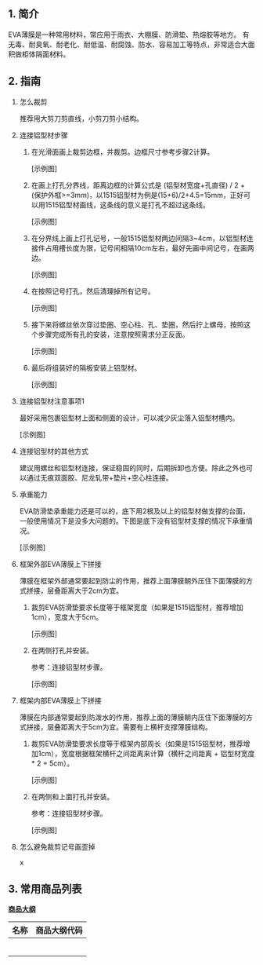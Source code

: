 ## 1. 简介

EVA薄膜是一种常用材料，常应用于雨衣、大棚膜、防滑垫、热熔胶等地方。
有无毒、耐臭氧、耐老化、耐低温、耐腐蚀、防水、容易加工等特点，非常适合大面积做柜体隔面材料。

## 2. 指南

1. 怎么裁剪

	推荐用大剪刀剪直线，小剪刀剪小结构。

2. 连接铝型材步骤
	1. 在光滑面画上裁剪边框，并裁剪。边框尺寸参考步骤2计算。
		
		[示例图]

	2. 在画上打孔分界线，距离边框的计算公式是 (铝型材宽度+孔直径) / 2 + (保护外框>=3mm)，以1515铝型材为例是(15+6)/2+4.5=15mm，正好可以用1515铝型材画线，这条线的意义是打孔不超过这条线。
	
		[示例图]
	
	3. 在分界线上画上打孔记号，一般1515铝型材两边间隔3~4cm，以铝型材连接件占用槽长度为限，记号间相隔10cm左右，最好先画中间记号，在画两边。
	
		[示例图]
	
	4. 在按照记号打孔，然后清理掉所有记号。
	
		[示例图]
	
	5. 接下来将螺丝依次穿过垫圈、空心柱、孔、垫圈，然后拧上螺母，按照这个步骤完成所有孔的安装，注意按照需求分正反面。
	
		[示例图]
	
	6. 最后将组装好的隔板安装上铝型材。
	
		[示例图]

3. 连接铝型材注意事项1

	最好采用包裹铝型材上面和侧面的设计，可以减少灰尘落入铝型材槽内。

	[示例图]  

4. 连接铝型材的其他方式

	建议用螺丝和铝型材连接，保证稳固的同时，后期拆卸也方便。除此之外也可以通过无痕双面胶、尼龙轧带+垫片+空心柱连接。

5. 承重能力

	EVA防滑垫承重能力还是可以的，底下用2根及以上的铝型材做支撑的台面，一般使用情况下是没多大问题的。下图是底下没有铝型材支撑的情况下承重情况。

	[示例图]

6. 框架外部EVA薄膜上下拼接

	薄膜在框架外部通常要起到防尘的作用，推荐上面薄膜朝外压住下面薄膜的方式拼接，层叠距离大于2cm为宜。

	1. 裁剪EVA防滑垫要求长度等于框架宽度（如果是1515铝型材，推荐增加1cm），宽度大于5cm。
	
		[示例图]
	
	2. 在两侧打孔并安装。
		
		参考：连接铝型材步骤。
		
		[示例图]

7. 框架内部EVA薄膜上下拼接
	
	薄膜在内部通常要起到防泼水的作用，推荐上面的薄膜朝内压住下面薄膜的方式拼接，层叠距离大于5cm为宜。需要有上横杆支撑薄膜结构。

	1. 裁剪EVA防滑垫要求长度等于框架内部周长（如果是1515铝型材，推荐增加1cm），宽度根据框架横杆之间距离来计算（横杆之间距离 + 铝型材宽度 \* 2 + 5cm）。

		[示例图]

	3. 在两侧和上面打孔并安装。
	
		参考：连接铝型材步骤。

		[示例图]

8. 怎么避免裁剪记号画歪掉
	
	x

## 3. 常用商品列表

**[商品大纲](https://gitee.com/kukela/diy-furniture/tree/master/doc/商品大纲.md)**

| 名称 | 商品大纲代码 |
| - | - |
| | |
| | |
| | |
| | |
| | |
| | |
